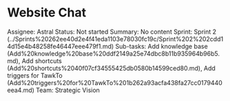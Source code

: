 # Website Chat

Assignee: Astral
Status: Not started
Summary: No content
Sprint: Sprint 2 (../Sprints%20262ee40d2e4f41eda1103e78030fc19c/Sprint%202%202cdd14d15e4b48258fe46447eee479f1.md)
Sub-tasks: Add knowledge base (Add%20knowledge%20base%20ddf2149a25e74dbc8b11b935964b96b5.md), Add shortcuts (Add%20shortcuts%2040f07cf34555425db0580b14599ced80.md), Add triggers for TawkTo (Add%20triggers%20for%20TawkTo%201b262a93acfa438fa27cc0179440eea4.md)
Team: Strategic Vision